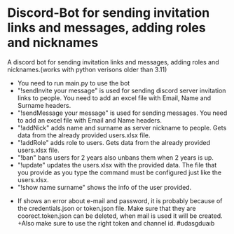 # Discord-Bot for sending invitation links and messages, adding roles and nicknames
A discord bot for sending invitation links and messages, adding roles and nicknames.(works with python verisons older than 3.11)
- You need to run main.py to use the bot
- "!sendInvite your message" is used for sending discord server invitation links to people. You need to add an excel file with Email, Name and Surname headers.
- "!sendMessage your message" is used for sending messages. You need to add an excel file with Email and Name headers.
- "!addNick" adds name and surname as server nickname to people. Gets data from the already provided users.xlsx file.
- "!addRole" adds role to users. Gets data from the already provided users.xlsx file.
- "!ban" bans users for 2 years also unbans them when 2 years is up.
- "!update" updates the users.xlsx with the provided data. The file that you provide as you type the command must be configured just like the users.xlsx.
- "!show name surname" shows the info of the user provided.
+ If shows an error about e-mail and password, it is probably because of the credentials.json or token.json file. Make sure that they are coorect.token.json can be deleted, when mail is used it will be created.
+Also make sure to use the right token and channel id.
#udasgduaıb
